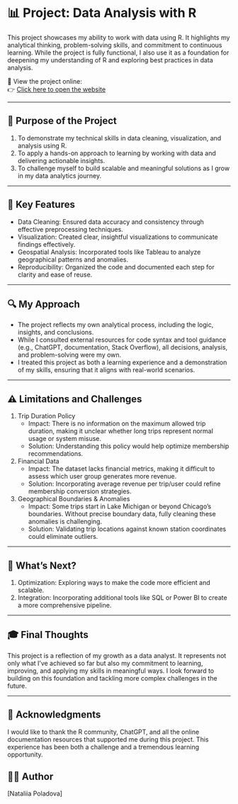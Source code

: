 # 📊 Project: Data Analysis with R  

This project showcases my ability to work with data using R. It highlights my analytical thinking, problem-solving skills, and commitment to continuous learning. While the project is fully functional, I also use it as a foundation for deepening my understanding of R and exploring best practices in data analysis.  

🚀 View the project online:  
👉 [Click here to open the website](https://natapola.github.io/Cyclistic-Project-Data-Analytics-with-R/)

---

## 🎯 Purpose of the Project  
1. To demonstrate my technical skills in data cleaning, visualization, and analysis using R.  
2. To apply a hands-on approach to learning by working with data and delivering actionable insights.  
3. To challenge myself to build scalable and meaningful solutions as I grow in my data analytics journey.  

---

## 🔑 Key Features  
- Data Cleaning: Ensured data accuracy and consistency through effective preprocessing techniques.  
- Visualization: Created clear, insightful visualizations to communicate findings effectively.  
- Geospatial Analysis: Incorporated tools like Tableau to analyze geographical patterns and anomalies.  
- Reproducibility: Organized the code and documented each step for clarity and ease of reuse.  

---

## 🔍 My Approach  
- The project reflects my own analytical process, including the logic, insights, and conclusions.  
- While I consulted external resources for code syntax and tool guidance (e.g., ChatGPT, documentation, Stack Overflow), all decisions, analysis, and problem-solving were my own.  
- I treated this project as both a learning experience and a demonstration of my skills, ensuring that it aligns with real-world scenarios.  

---

## ⚠️ Limitations and Challenges  
1. Trip Duration Policy  
   - Impact: There is no information on the maximum allowed trip duration, making it unclear whether long trips represent normal usage or system misuse.  
   - Solution: Understanding this policy would help optimize membership recommendations.   
2. Financial Data  
   - Impact: The dataset lacks financial metrics, making it difficult to assess which user group generates more revenue.  
   - Solution: Incorporating average revenue per trip/user could refine membership conversion strategies.   
3. Geographical Boundaries & Anomalies  
   - Impact: Some trips start in Lake Michigan or beyond Chicago’s boundaries. Without precise boundary data, fully cleaning these anomalies is challenging.  
   - Solution: Validating trip locations against known station coordinates could eliminate outliers.     

---

## 🔮 What’s Next?  
1. Optimization: Exploring ways to make the code more efficient and scalable.  
2. Integration: Incorporating additional tools like SQL or Power BI to create a more comprehensive pipeline.  
  
---

## 🎓 Final Thoughts  
This project is a reflection of my growth as a data analyst. It represents not only what I’ve achieved so far but also my commitment to learning, improving, and applying my skills in meaningful ways. I look forward to building on this foundation and tackling more complex challenges in the future.  

---

## 🙌 Acknowledgments  
I would like to thank the R community, ChatGPT, and all the online documentation resources that supported me during this project. This experience has been both a challenge and a tremendous learning opportunity.  


## 👩‍💻 Author  
[Nataliia Poladova]
